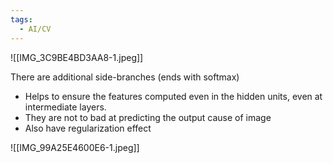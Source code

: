 ```yaml
---
tags:
  - AI/CV
---
```




![[IMG_3C9BE4BD3AA8-1.jpeg]]


There are additional side-branches (ends with softmax)
- Helps to ensure the features computed even in the hidden units, even at intermediate layers.
- They are not to bad at predicting the output cause of image
- Also have regularization effect

![[IMG_99A25E4600E6-1.jpeg]]


